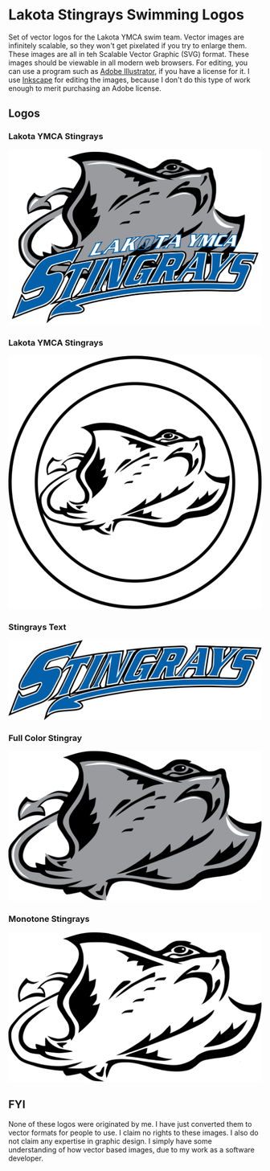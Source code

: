 # Lakota Stingrays Swimming Logos
Set of vector logos for the Lakota YMCA swim team. Vector images are infinitely scalable, so they won't get pixelated if you try to enlarge them. These images are all in teh Scalable Vector Graphic (SVG) format. These images should be viewable in all modern web browsers. For editing, you can use a program such as [Adobe Illustrator](https://www.adobe.com/products/illustrator.html), if you have a license for it. I use [Inkscape](https://inkscape.org/en/) for editing the images, because I don't do this type of work enough to merit purchasing an Adobe license.

## Logos

### Lakota YMCA Stingrays
![Lakota YMCA Stingrays Logo](/lakotaYmcaStingrays.svg?sanitize=true)

### Lakota YMCA Stingrays
![Circle Stingray Logo](/stingrayCircle.svg?sanitize=true)

### Stingrays Text
![Stingrays Text Logo](/stingrayText.svg?sanitize=true)

### Full Color Stingray
![Full Color Stingray](/stingrayFullColor.svg?sanitize=true)

### Monotone Stingrays
![Monotone Stingray](/stingrayMonotone.svg?rsanitizeaw=true)

## FYI 
None of these logos were originated by me. I have just converted them to vector formats for people to use. I claim no rights to these images. I also do not claim any expertise in graphic design. I simply have some understanding of how vector based images, due to my work as a software developer.
